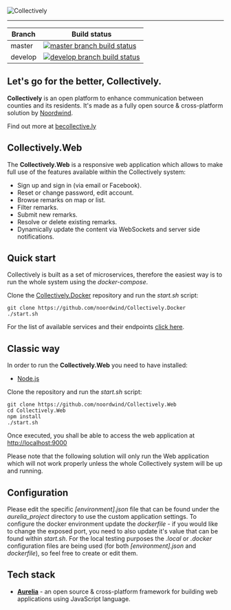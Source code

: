 ![Collectively](https://github.com/noordwind/Collectively/blob/master/assets/collectively_logo.png)

----------------


|Branch             |Build status                                                  
|-------------------|-----------------------------------------------------
|master             |[![master branch build status](https://api.travis-ci.org/noordwind/Collectively.Web.svg?branch=master)](https://travis-ci.org/noordwind/Collectively.Web)
|develop            |[![develop branch build status](https://api.travis-ci.org/noordwind/Collectively.Web.svg?branch=develop)](https://travis-ci.org/noordwind/Collectively.Web/branches)

**Let's go for the better, Collectively​​.**
----------------

**Collectively** is an open platform to enhance communication between counties and its residents​. It's made as a fully open source & cross-platform solution by [Noordwind](https://noordwind.com).

Find out more at [becollective.ly](http://becollective.ly)

**Collectively.Web**
----------------

The **Collectively.Web** is a responsive web application which allows to make full use of the features available within the Collectively system:
- Sign up and sign in (via email or Facebook).
- Reset or change password, edit account.
- Browse remarks on map or list.
- Filter remarks.
- Submit new remarks.
- Resolve or delete existing remarks.
- Dynamically update the content via WebSockets and server side notifications.

**Quick start**
----------------

Collectively is built as a set of microservices, therefore the easiest way is to run the whole system using the *docker-compose*.

Clone the [Collectively.Docker](https://github.com/noordwind/Collectively.Docker) repository and run the *start.sh* script:

```
git clone https://github.com/noordwind/Collectively.Docker
./start.sh
```

For the list of available services and their endpoints [click here](https://github.com/noordwind/Collectively).

## Classic way

In order to run the **Collectively.Web** you need to have installed:
- [Node.js](https://nodejs.org)

Clone the repository and run the *start.sh* script:

```
git clone https://github.com/noordwind/Collectively.Web
cd Collectively.Web
npm install
./start.sh
```

Once executed, you shall be able to access the web application at [http://localhost:9000](http://localhost:9000)

Please note that the following solution will only run the Web application which will not work properly unless the whole Collectively system will be up and running.

**Configuration**
----------------

Please edit the specific *[environment].json* file that can be found under the *aurelia_project* directory to use the custom application settings. To configure the docker environment update the *dockerfile* - if you would like to change the exposed port, you need to also update it's value that can be found within *start.sh*.
For the local testing purposes the *.local* or *.docker* configuration files are being used (for both *[environment].json* and *dockerfile*), so feel free to create or edit them.

**Tech stack**
----------------
- **[Aurelia](http://aurelia.io)** - an open source & cross-platform framework for building web applications using JavaScript language.